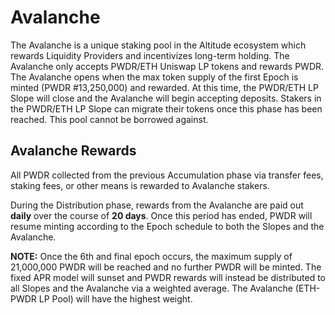 # Avalanche 

​The Avalanche is a unique staking pool in the Altitude ecosystem which rewards Liquidity Providers and incentivizes long-term holding. The Avalanche only accepts PWDR/ETH Uniswap LP tokens and rewards PWDR. The Avalanche opens when the max token supply of the first Epoch is minted (PWDR #13,250,000) and rewarded. At this time, the PWDR/ETH LP Slope will close and the Avalanche will begin accepting deposits. Stakers in the PWDR/ETH LP Slope can migrate their tokens once this phase has been reached. This pool cannot be borrowed against.

## Avalanche Rewards

All PWDR collected from the previous Accumulation phase via transfer fees, staking fees, or other means is rewarded to Avalanche stakers.

During the Distribution phase, rewards from the Avalanche are paid out **daily** over the course of **20 days**. Once this period has ended, PWDR will resume minting according to the Epoch schedule to both the Slopes and the Avalanche.

**NOTE:** Once the 6th and final epoch occurs, the maximum supply of 21,000,000 PWDR will be reached and no further PWDR will be minted. The fixed APR model will sunset and PWDR rewards will instead be distributed to all Slopes and the Avalanche via a weighted average. The Avalanche (ETH-PWDR LP Pool) will have the highest weight.

